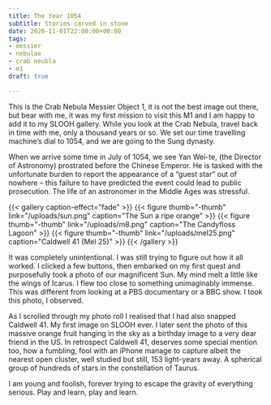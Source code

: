 ```yaml
---
title: The Year 1054
subtitle: Stories carved in stone
date: 2020-11-01T22:00:00+00:00
tags:
- messier
- nebulae
- crab neubla
- m1
draft: true

---
```

This is the Crab Nebula Messier Object 1, it is not the best image out there, but bear with me, it was my first mission to visit this M1 and I am happy to add it to my SLOOH gallery. While you look at the Crab Nebula, travel back in time with me, only a thousand years or so. We set our time travelling machine’s dial to 1054, and we are going to the Sung dynasty. 

When we arrive some time in July of 1054, we see Yan Wei-te, (the Director of Astronomy) prostrated before the Chinese Emperor. He is tasked with the unfortunate burden to report the appearance of a “guest star” out of nowhere – this failure to have predicted the event could lead to public prosecution. The life of an astronomer in the Middle Ages was stressful.

{{< gallery caption-effect="fade" >}}
{{< figure thumb="-thumb" link="/uploads/sun.png" caption="The Sun a ripe orange" >}}
{{< figure thumb="-thumb" link="/uploads/m8.png" caption="The Candyfloss Lagoon" >}}
{{< figure thumb="-thumb" link="/uploads/mel25.png" caption="Caldwell 41 (Mel 25)" >}}
{{< /gallery >}}

It was completely unintentional. I was still trying to figure out how it all worked. I clicked a few buttons, then embarked on my first quest and purposefully took a photo of our magnificent Sun. My mind melt a little like the wings of Icarus. I flew too close to something unimaginably immense. This was different from looking at a PBS documentary or a BBC show. I took this photo, I observed.

As I scrolled through my photo roll I realised that I had also snapped Caldwell 41. My first image on SLOOH ever. I later sent the photo of this massive orange fruit hanging in the sky as a birthday image to a very dear friend in the US. In retrospect Caldwell 41, deserves some special mention too, how a fumbling, fool with an iPhone manage to capture albeit the nearest open cluster, well studied but still, 153 light-years away.
A spherical group of hundreds of stars in the constellation of Taurus.

I am young and foolish, forever trying to escape the gravity of everything serious. Play and learn, play and learn.